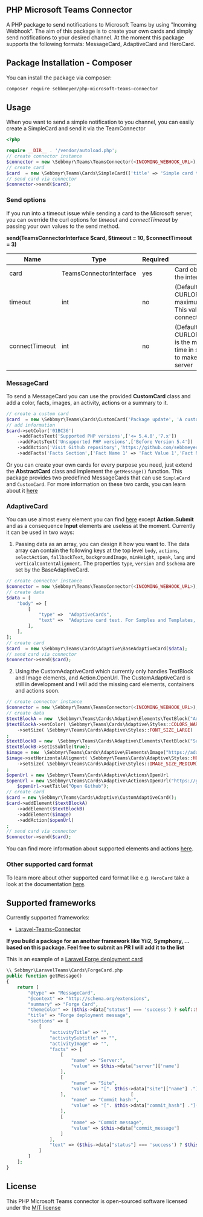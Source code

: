 ## PHP Microsoft Teams Connector

A PHP package to send notifications to Microsoft Teams by using "Incoming Webhook". The aim of this package is to create your own cards and simply send notifications to your desired channel. At the moment this package supports the following formats: MessageCard, AdaptiveCard and HeroCard.

## Package Installation - Composer

You can install the package via composer:

```bash
composer require sebbmeyer/php-microsoft-teams-connector
```

## Usage

When you want to send a simple notification to you channel, you can easily create a SimpleCard and send it via the TeamConnector

```php
<?php

require __DIR__ . '/vendor/autoload.php';
// create connector instance
$connector = new \Sebbmyr\Teams\TeamsConnector(<INCOMING_WEBHOOK_URL>);
// create card
$card  = new \Sebbmyr\Teams\Cards\SimpleCard(['title' => 'Simple card title', 'text' => 'Simple card text']);
// send card via connector
$connector->send($card);
```

### Send options

If you run into a timeout issue while sending a card to the Microsoft server, you can override the curl options for _timeout_ and _connectTimeout_ by passing your own values to the send method.

**send(TeamsConnectorInterface $card, $timeout = 10, $connectTimeout = 3)**

Name | Type | Required | Description
--- | --- | --- | ---
card | TeamsConnectorInterface | yes | Card object that implements the interface
timeout | int | no | (Default: 10) CURLOPT_TIMEOUT is maximum timeout in seconds. This value should include the connectTimeout value.
connectTimeout | int | no | (Default: 3) CURLOPT_CONNECTTIMEOUT is the maximum amount of time in seconds that is allowed to make the connection to the server

### MessageCard

To send a MessageCard you can use the provided **CustomCard** class and add a color, facts, images, an activity, actions or a summary to it.

```php
// create a custom card
$card  = new \Sebbmyr\Teams\Cards\CustomCard('Package update', 'A custom card class was added to the package.');
// add information
$card->setColor('01BC36')
    ->addFactsText('Supported PHP versions',['<= 5.4.0','7.x'])
    ->addFactsText('Unsupported PHP versions',['Before Version 5.4'])
    ->addAction('Visit Github repository','https://github.com/sebbmeyer/php-microsoft-teams-connector')
    ->addFacts('Facts Section',['Fact Name 1' => 'Fact Value 1','Fact Name 2' => 'Fact Value 2']);
```

Or you can create your own cards for every purpose you need, just extend the **AbstractCard** class and implement the `getMessage()` function. This package provides two predefined MessageCards that can use `SimpleCard` and `CustomCard`. For more information on these two cards, you can learn about it [here](docs/messageCards.md)

### AdaptiveCard

You can use almost every element you can find [here](https://adaptivecards.io/explorer/) except **Action.Submit** and as a consequence **Input** elements are useless at the moment. Currently it can be used in two ways:

1) Passing data as an array, you can design it how you want to. The data array can contain the following keys at the top level `body`, `actions`, `selectAction`, `fallbackText`, `backgroundImage`, `minHeight`, `speak`, `lang` and `verticalContentAlignment`. The properties `type`, `version` and `$schema` are set by the BaseAdaptiveCard.

```php
// create connector instance
$connector = new \Sebbmyr\Teams\TeamsConnector(<INCOMING_WEBHOOK_URL>);
// create data
$data = [
    "body" => [
        [
            "type" =>  "AdaptiveCards",
            "text" =>  "Adaptive card test. For Samples and Templates, see https://adaptivecards.io/samples](https://adaptivecards.io/samples)",
        ],
    ],
];
// create card
$card  = new \Sebbmyr\Teams\Cards\Adaptive\BaseAdaptiveCard($data);
// send card via connector
$connector->send($card);
```

2) Using the CustomAdaptiveCard which currently only handles TextBlock and Image elements, and Action.OpenUrl. The CustomAdaptiveCard is still in development and I will add the missing card elements, containers and actions soon.

```php
// create connector instance
$connector = new \Sebbmyr\Teams\TeamsConnector(<INCOMING_WEBHOOK_URL>);
// create data
$textBlockA = new  \Sebbmyr\Teams\Cards\Adaptive\Elements\TextBlock("Adaptive card");
$textBlockA->setColor( \Sebbmyr\Teams\Cards\Adaptive\Styles::COLORS_WARNING)
    ->setSize( \Sebbmyr\Teams\Cards\Adaptive\Styles::FONT_SIZE_LARGE)
;
$textBlockB = new  \Sebbmyr\Teams\Cards\Adaptive\Elements\TextBlock("Supported by composer package sebbmeyer/php-microsoft-teams-connector");
$textBlockB->setIsSubtle(true);
$image = new  \Sebbmyr\Teams\Cards\Adaptive\Elements\Image("https://adaptivecards.io/content/cats/1.png");
$image->setHorizontalAligment( \Sebbmyr\Teams\Cards\Adaptive\Styles::HORIZONTAL_ALIGNMENT_CENTER)
    ->setSize( \Sebbmyr\Teams\Cards\Adaptive\Styles::IMAGE_SIZE_MEDIUM)
;
$openUrl = new \Sebbmyr\Teams\Cards\Adaptive\Actions\OpenUrl
$openUrl = new \Sebbmyr\Teams\Cards\Adaptive\Actions\OpenUrl("https://github.com/sebbmeyer/php-microsoft-teams-connector");
    $openUrl->setTitle("Open Github");
// create card
$card = new \Sebbmyr\Teams\Cards\Adaptive\CustomAdaptiveCard();
$card->addElement($textBlockA)
    ->addElement($textBlockB)
    ->addElement($image)
    ->addAction($openUrl)
;
// send card via connector
$connector->send($card);
```

You can find more information about supported elements and actions [here](docs/adaptiveCards.md).

### Other supported card format

To learn more about other supported card format like e.g. `HeroCard` take a look at the documentation [here](docs/otherCards.md).

## Supported frameworks

Currently supported frameworks:

* [Laravel-Teams-Connector](https://github.com/sebbmeyer/laravel-teams-connector)

**If you build a package for an another framework like Yii2, Symphony, ... based on this package. Feel free to submit an PR I will add it to the list**

This is an example of a [Laravel Forge deployment card](https://github.com/sebbmeyer/laravel-teams-connector)

```php
\\ Sebbmyr\LaravelTeams\Cards\ForgeCard.php
public function getMessage()
{
    return [
        "@type" => "MessageCard",
        "@context" => "http://schema.org/extensions",
        "summary" => "Forge Card",
        "themeColor" => ($this->data["status"] === 'success') ? self::STATUS_SUCCESS : self::STATUS_ERROR,
        "title" => "Forge deployment message",
        "sections" => [
            [
                "activityTitle" => "",
                "activitySubtitle" => "",
                "activityImage" => "",
                "facts" => [
                    [
                        "name" => "Server:",
                        "value" => $this->data["server"]['name']
                    ],
                    [
                        "name" => "Site",
                        "value" => "[". $this->data["site"]["name"] ."](http://". $this->data["site"]["name"] .")"
                    ],                        [
                        "name" => "Commit hash:",
                        "value" => "[". $this->data["commit_hash"] ."](". $this->data["commit_url"] .")"
                    ],
                    [
                        "name" => "Commit message",
                        "value" => $this->data["commit_message"]
                    ]
                ],
                "text" => ($this->data["status"] === 'success') ? $this->data["commit_author"] ." deployed some fresh code!" : "Something went wrong :/"
            ]
        ]
    ];
}
```

## License

This PHP Microsoft Teams connector is open-sourced software licensed under the [MIT license](http://opensource.org/licenses/MIT)
